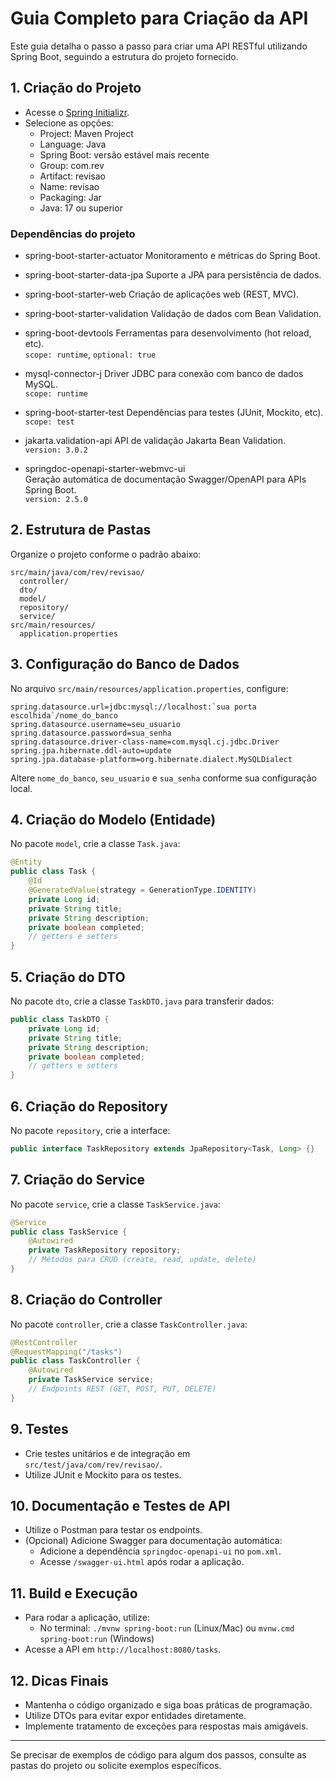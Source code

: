 # Guia Completo para Criação da API

Este guia detalha o passo a passo para criar uma API RESTful utilizando Spring Boot, seguindo a estrutura do projeto fornecido.

## 1. Criação do Projeto
- Acesse o [Spring Initializr](https://start.spring.io/).
- Selecione as opções:
  - Project: Maven Project
  - Language: Java
  - Spring Boot: versão estável mais recente
  - Group: com.rev
  - Artifact: revisao
  - Name: revisao
  - Packaging: Jar
  - Java: 17 ou superior

### Dependências do projeto

- spring-boot-starter-actuator
  Monitoramento e métricas do Spring Boot.

- spring-boot-starter-data-jpa 
  Suporte a JPA para persistência de dados.

- spring-boot-starter-web 
  Criação de aplicações web (REST, MVC).

- spring-boot-starter-validation 
  Validação de dados com Bean Validation.

- spring-boot-devtools 
  Ferramentas para desenvolvimento (hot reload, etc).  
  `scope: runtime`, `optional: true`

- mysql-connector-j 
  Driver JDBC para conexão com banco de dados MySQL.  
  `scope: runtime`

- spring-boot-starter-test 
  Dependências para testes (JUnit, Mockito, etc).  
  `scope: test`

- jakarta.validation-api 
  API de validação Jakarta Bean Validation.  
  `version: 3.0.2`

- springdoc-openapi-starter-webmvc-ui  
  Geração automática de documentação Swagger/OpenAPI para APIs Spring Boot.  
  `version: 2.5.0`

## 2. Estrutura de Pastas
Organize o projeto conforme o padrão abaixo:
```
src/main/java/com/rev/revisao/
  controller/
  dto/
  model/
  repository/
  service/
src/main/resources/
  application.properties
```

## 3. Configuração do Banco de Dados
No arquivo `src/main/resources/application.properties`, configure:
```properties
spring.datasource.url=jdbc:mysql://localhost:`sua porta escolhida`/nome_do_banco
spring.datasource.username=seu_usuario
spring.datasource.password=sua_senha
spring.datasource.driver-class-name=com.mysql.cj.jdbc.Driver
spring.jpa.hibernate.ddl-auto=update
spring.jpa.database-platform=org.hibernate.dialect.MySQLDialect
```
Altere `nome_do_banco`, `seu_usuario` e `sua_senha` conforme sua configuração local.

## 4. Criação do Modelo (Entidade)
No pacote `model`, crie a classe `Task.java`:
```java
@Entity
public class Task {
    @Id
    @GeneratedValue(strategy = GenerationType.IDENTITY)
    private Long id;
    private String title;
    private String description;
    private boolean completed;
    // getters e setters
}
```

## 5. Criação do DTO
No pacote `dto`, crie a classe `TaskDTO.java` para transferir dados:
```java
public class TaskDTO {
    private Long id;
    private String title;
    private String description;
    private boolean completed;
    // getters e setters
}
```

## 6. Criação do Repository
No pacote `repository`, crie a interface:
```java
public interface TaskRepository extends JpaRepository<Task, Long> {}
```

## 7. Criação do Service
No pacote `service`, crie a classe `TaskService.java`:
```java
@Service
public class TaskService {
    @Autowired
    private TaskRepository repository;
    // Métodos para CRUD (create, read, update, delete)
}
```

## 8. Criação do Controller
No pacote `controller`, crie a classe `TaskController.java`:
```java
@RestController
@RequestMapping("/tasks")
public class TaskController {
    @Autowired
    private TaskService service;
    // Endpoints REST (GET, POST, PUT, DELETE)
}
```

## 9. Testes
- Crie testes unitários e de integração em `src/test/java/com/rev/revisao/`.
- Utilize JUnit e Mockito para os testes.

## 10. Documentação e Testes de API
- Utilize o Postman para testar os endpoints.
- (Opcional) Adicione Swagger para documentação automática:
  - Adicione a dependência `springdoc-openapi-ui` no `pom.xml`.
  - Acesse `/swagger-ui.html` após rodar a aplicação.

## 11. Build e Execução
- Para rodar a aplicação, utilize:
  - No terminal: `./mvnw spring-boot:run` (Linux/Mac) ou `mvnw.cmd spring-boot:run` (Windows)
- Acesse a API em `http://localhost:8080/tasks`.

## 12. Dicas Finais
- Mantenha o código organizado e siga boas práticas de programação.
- Utilize DTOs para evitar expor entidades diretamente.
- Implemente tratamento de exceções para respostas mais amigáveis.

---

Se precisar de exemplos de código para algum dos passos, consulte as pastas do projeto ou solicite exemplos específicos.

